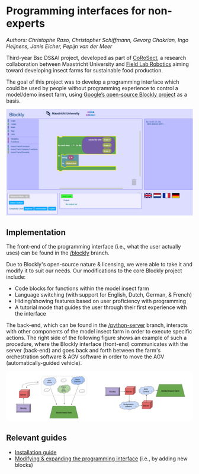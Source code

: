 # Programming interfaces for non-experts

*Authors: Christophe Raso, Christopher Schiffmann, Gevorg Chakrian, Ingo Heijnens, Janis Eicher, Pepijn van der Meer*

Third-year Bsc DS&AI project, developed as part of [CoRoSect](https://corosect.eu/), a research collaboration between Maastricht University and [Field Lab Robotics](https://www.fieldlabrobotics.com/) aiming toward developing insect farms for sustainable food production. 

The goal of this project was to develop a programming interface which could be used by people without programming experience to control a model/demo insect farm, using [Google’s open-source Blockly project](https://developers.google.com/blockly) as a basis.


![The front-end programming interface](./img/interface.png)

## Implementation

The front-end of the programming interface (i.e., what the user actually uses) can be found in the [/blockly](https://github.com/cjphs/DACS_3-1_9/tree/blockly) branch.

Due to Blockly's open-source nature & licensing, we were able to take it and modify it to suit our needs. Our modifications to the core Blockly project include:

- Code blocks for functions within the model insect farm
- Language switching (with support for English, Dutch, German, & French)
- Hiding/showing features based on user proficiency with programming
- A tutorial mode that guides the user through their first experience with the interface

The back-end, which can be found in the [/python-server](https://github.com/cjphs/DACS_3-1_9/tree/python-server) branch, interacts with other components of the model insect farm in order to execute specific actions. The right side of the following figure shows an example of such a procedure, where the Blockly interface (front-end) communicates with the server (back-end) and goes back and forth between the farm's orchestration software & AGV software in order to move the AGV (automatically-guided vehicle).

![](./img/interface_farm.png)

## Relevant guides

- [Installation guide](https://github.com/cjphs/DACS_3-1_9/blob/blockly_doc/guides/Installation%20guide.md)
- [Modifying & expanding the programming interface](https://github.com/cjphs/DACS_3-1_9/blob/blockly_doc/guides/Modification%20and%20expansion%20guide.md) (i.e., by adding new blocks)

